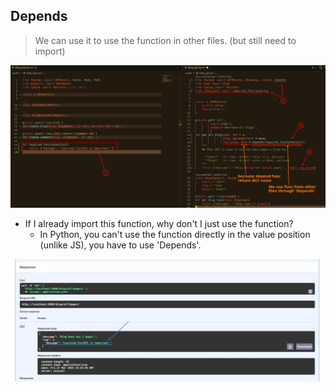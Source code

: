 ## **Depends**

> We can use it to use the function in other files. (but still need to import)

![Alt Use func of other file through Depends](pic/01.jpg)

- If I already import this function, why don't I just use the function?
  - In Python, you can't use the function directly in the value position (unlike JS), you have to use 'Depends'.

![Alt result](pic/02.jpg)
